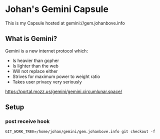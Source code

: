 # Johan's Gemini Capsule

This is my Capsule hosted at gemini://gem.johanbove.info

## What is Gemini?

Gemini is a new internet protocol which:

- Is heavier than gopher
- Is lighter than the web
- Will not replace either
- Strives for maximum power to weight ratio
- Takes user privacy very seriously

<https://portal.mozz.us/gemini/gemini.circumlunar.space/>


## Setup
### post receive hook

    GIT_WORK_TREE=/home/johan/gemini/gem.johanbove.info git checkout -f

